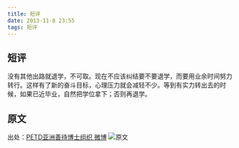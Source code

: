 ```yaml
---
title: 短评
date: 2013-11-8 23:55
tags: 短评
---
```


## 短评
没有其他出路就退学，不可取。现在不应该纠结要不要退学，而要用业余时间努力转行。这样有了新的奋斗目标，心理压力就会减轻不少。等到有实力转出去的时候，如果已近毕业，自然把学位拿下；否则再退学。 

## 原文
出处：[PETD亚洲善待博士组织 微博](http://weibo.com/3208245947/AhGyh7wj4)
![原文](http://ww1.sinaimg.cn/mw690/bf39f2bbjw1eacwfjy6blj20hs3t7tsd.jpg)
